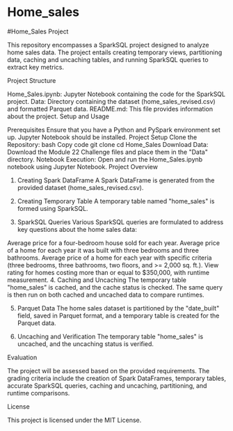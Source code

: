 # Home_sales
#Home_Sales Project

This repository encompasses a SparkSQL project designed to analyze home sales data. The project entails creating temporary views, partitioning data, caching and uncaching tables, and running SparkSQL queries to extract key metrics.

Project Structure

Home_Sales.ipynb: Jupyter Notebook containing the code for the SparkSQL project.
Data: Directory containing the dataset (home_sales_revised.csv) and formatted Parquet data.
README.md: This file provides information about the project.
Setup and Usage

Prerequisites
Ensure that you have a Python and PySpark environment set up.
Jupyter Notebook should be installed.
Project Setup
Clone the Repository:
bash
Copy code
git clone <repository-url>
cd Home_Sales
Download Data:
Download the Module 22 Challenge files and place them in the "Data" directory.
Notebook Execution:
Open and run the Home_Sales.ipynb notebook using Jupyter Notebook.
Project Overview

1. Creating Spark DataFrame
A Spark DataFrame is generated from the provided dataset (home_sales_revised.csv).

2. Creating Temporary Table
A temporary table named "home_sales" is formed using SparkSQL.

3. SparkSQL Queries
Various SparkSQL queries are formulated to address key questions about the home sales data:

Average price for a four-bedroom house sold for each year.
Average price of a home for each year it was built with three bedrooms and three bathrooms.
Average price of a home for each year with specific criteria (three bedrooms, three bathrooms, two floors, and >= 2,000 sq. ft.).
View rating for homes costing more than or equal to $350,000, with runtime measurement.
4. Caching and Uncaching
The temporary table "home_sales" is cached, and the cache status is checked. The same query is then run on both cached and uncached data to compare runtimes.

5. Parquet Data
The home sales dataset is partitioned by the "date_built" field, saved in Parquet format, and a temporary table is created for the Parquet data.

6. Uncaching and Verification
The temporary table "home_sales" is uncached, and the uncaching status is verified.

Evaluation

The project will be assessed based on the provided requirements. The grading criteria include the creation of Spark DataFrames, temporary tables, accurate SparkSQL queries, caching and uncaching, partitioning, and runtime comparisons.

License

This project is licensed under the MIT License.
